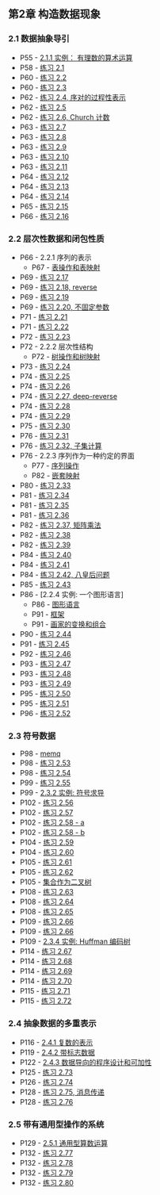 ## 第2章 构造数据现象

### 2.1 数据抽象导引

* P55 - [2.1.1 实例： 有理数的算术运算](./rat.scm)
* P58 - [练习 2.1](./exercise_2_1.scm)
* P60 - [练习 2.2](./exercise_2_2.scm)
* P60 - [练习 2.3](./exercise_2_3.scm)
* P62 - [练习 2.4, 序对的过程性表示](./exercise_2_4.md)
* P62 - [练习 2.5](./exercise_2_5.md)
* P62 - [练习 2.6, Church 计数](./exercise_2_6.md)
* P63 - [练习 2.7](./exercise_2_7.scm)
* P63 - [练习 2.8](./exercise_2_8.scm)
* P63 - [练习 2.9](./exercise_2_9.md)
* P63 - [练习 2.10](./exercise_2_10.scm)
* P63 - [练习 2.11](./exercise_2_11.scm)
* P64 - [练习 2.12](./exercise_2_12.scm)
* P64 - [练习 2.13](./exercise_2_13.md)
* P64 - [练习 2.14](./exercise_2_14.md)
* P65 - [练习 2.15](./exercise_2_15.md)
* P66 - [练习 2.16](./exercise_2_16.md)

### 2.2 层次性数据和闭包性质

* P66 - 2.2.1 序列的表示
	* P67 - [表操作和表映射](./list_op_map.scm)
* P69 - [练习 2.17](./exercise_2_17.scm)
* P69 - [练习 2.18, reverse](./exercise_2_18.scm)
* P69 - [练习 2.19](./exercise_2_19.md)
* P69 - [练习 2.20, 不固定参数](./exercise_2_20.scm)
* P71 - [练习 2.21](./exercise_2_21.scm)
* P71 - [练习 2.22](./exercise_2_22.md)
* P72 - [练习 2.23](./exercise_2_23.scm)
* P72 - 2.2.2 层次性结构
	* P72 - [树操作和树映射](./tree_op_map.scm)
* P73 - [练习 2.24](./exercise_2_24.md)
* P74 - [练习 2.25](./exercise_2_25.scm)
* P74 - [练习 2.26](./exercise_2_26.scm)
* P74 - [练习 2.27, deep-reverse](./exercise_2_27.scm)
* P74 - [练习 2.28](./exercise_2_28.scm)
* P74 - [练习 2.29](./exercise_2_29.scm)
* P75 - [练习 2.30](./exercise_2_30.scm)
* P76 - [练习 2.31](./exercise_2_31.scm)
* P76 - [练习 2.32, 子集计算](./exercise_2_32.md)
* P76 - 2.2.3 序列作为一种约定的界面
	* P77 - [序列操作](./sequence_operations.scm)
	* P82 - [嵌套映射](./nested_mappings.scm)
* P80 - [练习 2.33](./exercise_2_33.scm)
* P81 - [练习 2.34](./exercise_2_34.scm)
* P81 - [练习 2.35](./exercise_2_35.scm)
* P81 - [练习 2.36](./exercise_2_36.scm)
* P82 - [练习 2.37, 矩阵乘法](./exercise_2_37.scm)
* P82 - [练习 2.38](./exercise_2_38.md)
* P82 - [练习 2.39](./exercise_2_39.scm)
* P84 - [练习 2.40](./exercise_2_40.scm)
* P84 - [练习 2.41](./exercise_2_41.scm)
* P84 - [练习 2.42, 八皇后问题](./exercise_2_42.scm)
* P85 - [练习 2.43](./exercise_2_43.md)
* P86 - [2.2.4 实例: 一个图形语言]
	* P86 - [图形语言](./picture_language.scm)
	* P91 - [框架](./picture_frames.scm)
	* P91 - [画家的变换和组合](./transform-painter.scm)
* P90 - [练习 2.44](./exercise_2_44.scm)
* P91 - [练习 2.45](./exercise_2_45.scm)
* P92 - [练习 2.46](./exercise_2_46.scm)
* P93 - [练习 2.47](./exercise_2_47.scm)
* P93 - [练习 2.48](./exercise_2_48.scm)
* P93 - [练习 2.49](./exercise_2_49.scm)
* P95 - [练习 2.50](./exercise_2_50.scm)
* P95 - [练习 2.51](./exercise_2_51.scm)
* P96 - [练习 2.52](./exercise_2_52.scm)

### 2.3 符号数据

* P98 - [memq](./memq.scm)
* P98 - [练习 2.53](./exercise_2_53.scm)
* P98 - [练习 2.54](./exercise_2_54.scm)
* P99 - [练习 2.55](./exercise_2_55.md)
* P99 - [2.3.2 实例: 符号求导](./symbol_deriv.scm)
* P102 - [练习 2.56](./exercise_2_56.scm)
* P102 - [练习 2.57](./exercise_2_57.scm)
* P102 - [练习 2.58 - a](./exercise_2_58_a.scm)
* P102 - [练习 2.58 - b](./exercise_2_58_b.scm)
* P104 - [练习 2.59](./exercise_2_59.scm)
* P104 - [练习 2.60](./exercise_2_60.md)
* P105 - [练习 2.61](./exercise_2_61_62.scm)
* P105 - [练习 2.62](./exercise_2_61_62.scm)
* P105 - [集合作为二叉树](./binary_tree_set.scm)
* P108 - [练习 2.63](./exercise_2_63.md)
* P108 - [练习 2.64](./exercise_2_64.md)
* P108 - [练习 2.65](./exercise_2_65.scm)
* P109 - [练习 2.66](./exercise_2_66.scm)
* P109 - [练习 2.66](./exercise_2_66.scm)
* P109 - [2.3.4 实例: Huffman 编码树](./huffman_tree.scm)
* P114 - [练习 2.67](./exercise_2_67.md)
* P114 - [练习 2.68](./exercise_2_68.scm)
* P114 - [练习 2.69](./exercise_2_69.scm)
* P114 - [练习 2.70](./exercise_2_70.md)
* P115 - [练习 2.71](./exercise_2_71.md)
* P115 - [练习 2.72](./exercise_2_72.md)

### 2.4 抽象数据的多重表示

* P116 - [2.4.1 复数的表示](./complex_number.scm)
* P119 - [2.4.2 带标志数据](./complex_number_tagged.scm)
* P122 - [2.4.3 数据导向的程序设计和可加性](./complex_number_data_directed.scm)
* P125 - [练习 2.73](./exercise_2_73.scm)
* P126 - [练习 2.74](./exercise_2_74.scm)
* P128 - [练习 2.75, 消息传递](./exercise_2_75.scm)
* P128 - [练习 2.76](./exercise_2_76.md)

### 2.5 带有通用型操作的系统

* P129 - [2.5.1 通用型算数运算](./generic_arithmetic.scm)
* P132 - [练习 2.77](./exercise_2_77.md)
* P132 - [练习 2.78](./exercise_2_78.scm)
* P132 - [练习 2.79](./exercise_2_79_80.scm)
* P132 - [练习 2.80](./exercise_2_79_80.scm)


